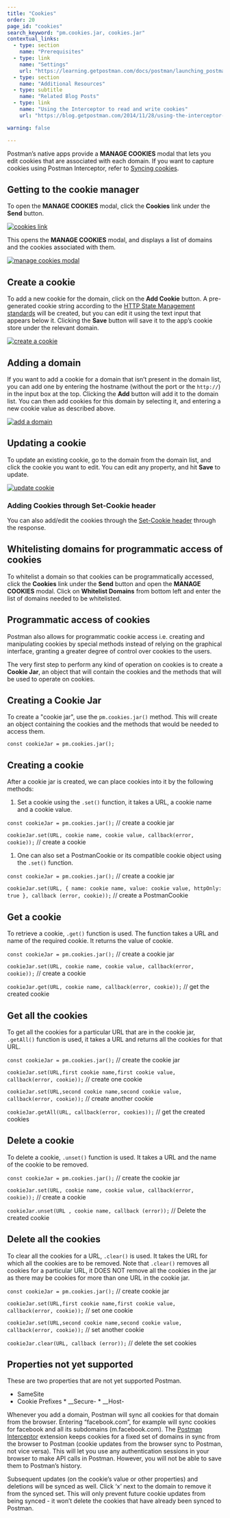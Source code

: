 ```yaml
---
title: "Cookies"
order: 20
page_id: "cookies"
search_keyword: "pm.cookies.jar, cookies.jar"
contextual_links:
  - type: section
    name: "Prerequisites"
  - type: link
    name: "Settings"
    url: "https://learning.getpostman.com/docs/postman/launching_postman/settings"
  - type: section
    name: "Additional Resources"
  - type: subtitle
    name: "Related Blog Posts"
  - type: link
    name: "Using the Interceptor to read and write cookies"
    url: "https://blog.getpostman.com/2014/11/28/using-the-interceptor-to-read-and-write-cookies/?_ga=2.202728535.754547870.1571851340-1454169035.1570491567"

warning: false

---
```


Postman’s native apps provide a **MANAGE COOKIES** modal that lets you edit cookies that are associated with each domain. If you want to capture cookies using Postman Interceptor, refer to [Syncing cookies](/docs/postman/sending-api-requests/interceptor/#syncing-cookies).

## Getting to the cookie manager

To open the **MANAGE COOKIES** modal, click the **Cookies** link under the **Send** button.

[![cookies link](https://assets.postman.com/postman-docs/58524551.png)](https://assets.postman.com/postman-docs/58524551.png)

This opens the **MANAGE COOKIES** modal, and displays a list of domains and the cookies associated with them.

[![manage cookies modal](https://assets.postman.com/postman-docs/WS-manage-cookies-1.png)](https://assets.postman.com/postman-docs/WS-manage-cookies-1.png)

## Create a cookie

To add a new cookie for the domain, click on the **Add Cookie** button. A pre-generated cookie string according to the [HTTP State Management standards](https://tools.ietf.org/html/rfc6265#section-4.1) will be created, but you can edit it using the text input that appears below it. Clicking the **Save** button will save it to the app’s cookie store under the relevant domain.

[![create a cookie](https://assets.postman.com/postman-docs/WS-manage-cookies-2.png)](https://assets.postman.com/postman-docs/WS-manage-cookies-2.png)

## Adding a domain

If you want to add a cookie for a domain that isn’t present in the domain list, you can add one by entering the hostname (without the port or the `http://`) in the input box at the top. Clicking the **Add** button will add it to the domain list. You can then add cookies for this domain by selecting it, and entering a new cookie value as described above.

[![add a domain](https://assets.postman.com/postman-docs/WS-manage-cookies-3.png)](https://assets.postman.com/postman-docs/WS-manage-cookies-3.png)

## Updating a cookie

To update an existing cookie, go to the domain from the domain list, and click the cookie you want to edit. You can edit any property, and hit **Save** to update.

[![update cookie](https://assets.postman.com/postman-docs/WS-manage-cookies-4.png)](https://assets.postman.com/postman-docs/WS-manage-cookies-4.png)

### Adding Cookies through Set-Cookie header

You can also add/edit the cookies through the [Set-Cookie header](https://developer.mozilla.org/en-US/docs/Web/HTTP/Headers/Set-Cookie) through the response.  

## Whitelisting domains for programmatic access of cookies

To whitelist a domain so that cookies can be programmatically accessed, click the **Cookies** link under the **Send** button and open the **MANAGE COOKIES** modal. Click on **Whitelist Domains** from bottom left and enter the list of
domains needed to be whitelisted.

## Programmatic access of cookies

Postman also allows for programmatic cookie access i.e. creating and manipulating cookies by special methods instead of relying on the graphical interface, granting a greater degree of control over cookies to the users.

The very first step to perform any kind of operation on cookies is to create a **Cookie Jar**, an object that will contain the
cookies and the methods that will be used to operate on cookies.

## Creating a Cookie Jar

To create a "cookie jar", use the `pm.cookies.jar()` method. This will create an object containing the cookies and the methods that would be needed to access them.

`const cookieJar = pm.cookies.jar();`

## Creating a cookie

After a cookie jar is created, we can place cookies into it by the following methods:

1. Set a cookie using the `.set()` function, it takes a URL, a cookie name and a cookie value.

`const cookieJar = pm.cookies.jar();` // create a cookie jar

`cookieJar.set(URL, cookie name, cookie value, callback(error, cookie));` // create a cookie

1. One can also set a PostmanCookie or its compatible cookie object using the `.set()` function.

`const cookieJar = pm.cookies.jar();` // create a cookie jar

`cookieJar.set(URL, { name: cookie name, value: cookie value, httpOnly: true }, callback (error, cookie));` // create a PostmanCookie

## Get a cookie

To retrieve a cookie, `.get()` function is used. The function takes a URL and name of the required cookie. It returns the value of cookie.

`const cookieJar = pm.cookies.jar();` // create a cookie jar

`cookieJar.set(URL, cookie name, cookie value, callback(error, cookie));` // create a cookie

`cookieJar.get(URL, cookie name, callback(error, cookie));` // get the created cookie

## Get all the cookies

To get all the cookies for a particular URL that are in the cookie jar, `.getAll()` function is used, it takes a URL and returns all the cookies for that URL.

`const cookieJar = pm.cookies.jar();` // create the cookie jar

`cookieJar.set(URL,first cookie name,first cookie value, callback(error, cookie));` // create one cookie

`cookieJar.set(URL,second cookie name,second cookie value, callback(error, cookie));` // create another cookie

`cookieJar.getAll(URL, callback(error, cookies));` // get the created cookies

## Delete a cookie

To delete a cookie, `.unset()` function is used. It takes a URL and the name of the cookie to be removed.

`const cookieJar = pm.cookies.jar();` // create the cookie jar

`cookieJar.set(URL, cookie name, cookie value, callback(error, cookie));` // create a cookie

`cookieJar.unset(URL , cookie name, callback (error));` // Delete the created cookie

## Delete all the cookies

To clear all the cookies for a URL, `.clear()` is used. It takes the URL for which all the cookies are to be removed. Note that `.clear()` removes all cookies for a particular URL, it DOES NOT remove all the cookies in the jar as there may be cookies for more than one URL in the cookie jar.

`const cookieJar = pm.cookies.jar();` // create cookie jar

`cookieJar.set(URL,first cookie name,first cookie value, callback(error, cookie));`  // set one cookie

`cookieJar.set(URL,second cookie name,second cookie value, callback(error, cookie));` // set another cookie

`cookieJar.clear(URL, callback (error));` // delete the set cookies

## Properties not yet supported

These are two properties that are not yet supported Postman.

* SameSite
* Cookie Prefixes
        *   __Secure-
        *   __Host-

Whenever you add a domain, Postman will sync all cookies for that domain from the browser. Entering “facebook.com”, for example will sync cookies for facebook and all its subdomains (m.facebook.com). The [Postman Interceptor](/docs/postman/sending-api-requests/interceptor/#syncing-cookies) extension keeps cookies for a fixed set of domains in sync from the browser to Postman (cookie updates from the browser sync to Postman, not vice versa). This will let you use any authentication sessions in your browser to make API calls in Postman. However, you will not be able to save them to Postman’s history.

Subsequent updates (on the cookie’s value or other properties) and deletions will be synced as well. Click ‘x’ next to the domain to remove it from the synced set. This will only prevent future cookie updates from being synced - it won’t delete the cookies that have already been synced to Postman.
